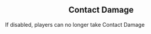 <h2 style="text-align:center;"> Contact Damage </h2>

If disabled, players can no longer take Contact Damage
